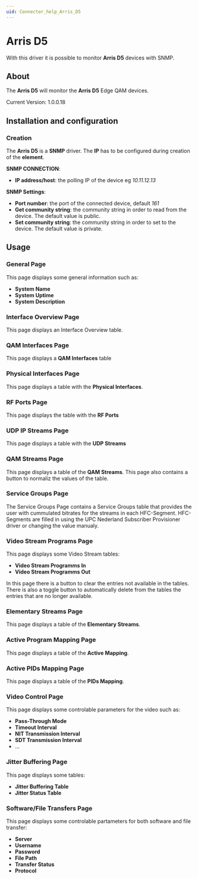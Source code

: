 ```yaml
---
uid: Connector_help_Arris_D5
---
```


# Arris D5

With this driver it is possible to monitor **Arris D5** devices with SNMP.

## About

The **Arris D5** will monitor the **Arris D5** Edge QAM devices.

Current Version: 1.0.0.18

## Installation and configuration

### Creation

The **Arris D5** is a **SNMP** driver. The **IP** has to be configured during creation of the **element**.

**SNMP CONNECTION**:

- **IP address/host**: the polling IP of the device eg *10.11.12.13*

**SNMP Settings**:

- **Port number**: the port of the connected device, default *161*
- **Get community string**: the community string in order to read from the device. The default value is public.
- **Set community string**: the community string in order to set to the device. The default value is private.

## Usage

### General Page

This page displays some general information such as:

- **System Name**
- **System Uptime**
- **System Description**

### Interface Overview Page

This page displays an Interface Overview table.

### QAM Interfaces Page

This page displays a **QAM Interfaces** table

### Physical Interfaces Page

This page displays a table with the **Physical Interfaces**.

### RF Ports Page

This page displays the table with the **RF Ports**

### UDP IP Streams Page

This page displays a table with the **UDP Streams**

### QAM Streams Page

This page displays a table of the **QAM Streams**. This page also contains a button to normaliz the values of the table.

### Service Groups Page

The Service Groups Page contains a Service Groups table that provides the user with cummulated bitrates for the streams in each HFC-Segment. HFC-Segments are filled in using the UPC Nederland Subscriber Provisioner driver or changing the value manualy.

### Video Stream Programs Page

This page displays some Video Stream tables:

- **Video Stream Programms In**
- **Video Stream Programms Out**

In this page there is a button to clear the entries not available in the tables. There is also a toggle button to automatically delete from the tables the entries that are no longer available.

### Elementary Streams Page

This page displays a table of the **Elementary Streams**.

### Active Program Mapping Page

This page displays a table of the **Active Mapping**.

### Active PIDs Mapping Page

This page displays a table of the **PIDs Mapping**.

### Video Control Page

This page displays some controlable parameters for the video such as:

- **Pass-Through Mode**
- **Timeout Interval**
- **NIT Transmission Interval**
- **SDT Transmission Interval**
- ...

### Jitter Buffering Page

This page displays some tables:

- **Jitter Buffering Table**
- **Jitter Status Table**

### Software/File Transfers Page

This page displays some controlable partameters for both software and file transfer:

- **Server**
- **Username**
- **Password**
- **File Path**
- **Transfer Status**
- **Protocol**
